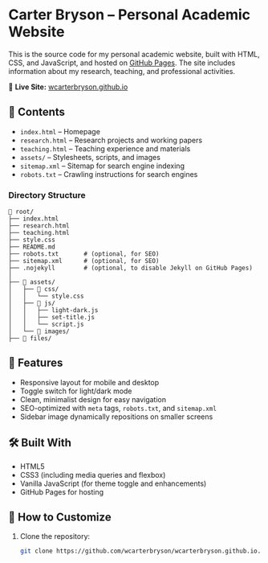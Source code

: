# Carter Bryson – Personal Academic Website

This is the source code for my personal academic website, built with HTML, CSS, and JavaScript, and hosted on [GitHub Pages](https://pages.github.com/). The site includes information about my research, teaching, and professional activities.

🔗 **Live Site:** [wcarterbryson.github.io](https://wcarterbryson.github.io/)

## 📄 Contents

- `index.html` – Homepage
- `research.html` – Research projects and working papers
- `teaching.html` – Teaching experience and materials
- `assets/` – Stylesheets, scripts, and images
- `sitemap.xml` – Sitemap for search engine indexing
- `robots.txt` – Crawling instructions for search engines

### Directory Structure

```
📁 root/
├── index.html
├── research.html
├── teaching.html
├── style.css
├── README.md
├── robots.txt       # (optional, for SEO)
├── sitemap.xml      # (optional, for SEO)
├── .nojekyll        # (optional, to disable Jekyll on GitHub Pages)
│
├── 📁 assets/
│   ├── 📁 css/
│   │   └── style.css
│   ├── 📁 js/
│   │   ├── light-dark.js
│   │   ├── set-title.js
│   │   └── script.js
│   └── 📁 images/
├── 📁 files/
```

## 🚀 Features

- Responsive layout for mobile and desktop
- Toggle switch for light/dark mode
- Clean, minimalist design for easy navigation
- SEO-optimized with `meta` tags, `robots.txt`, and `sitemap.xml`
- Sidebar image dynamically repositions on smaller screens

## 🛠️ Built With

- HTML5
- CSS3 (including media queries and flexbox)
- Vanilla JavaScript (for theme toggle and enhancements)
- GitHub Pages for hosting

## 🧩 How to Customize

1. Clone the repository:
   ```bash
   git clone https://github.com/wcarterbryson/wcarterbryson.github.io.git
   ```

